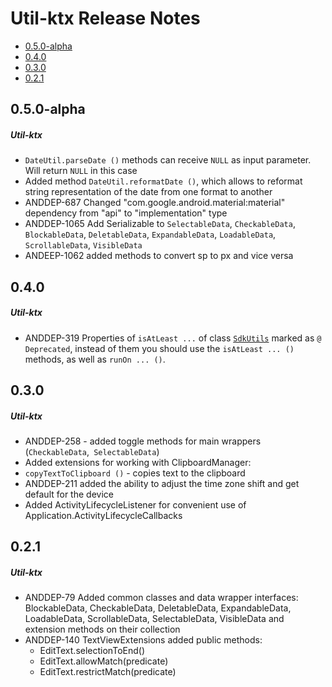 # Util-ktx Release Notes

- [0.5.0-alpha](#050-alpha)
- [0.4.0](#040)
- [0.3.0](#030)
- [0.2.1](#021)

## 0.5.0-alpha
##### Util-ktx
* `DateUtil.parseDate ()` methods can receive `NULL` as input parameter. Will return `NULL` in this case
* Added method `DateUtil.reformatDate ()`, which allows to reformat string representation of the date from one format to another
* ANDDEP-687 Changed "com.google.android.material:material" dependency from "api" to "implementation" type 
* ANDDEP-1065 Add Serializable to `SelectableData`, `CheckableData`, `BlockableData`, `DeletableData`, `ExpandableData`, `LoadableData`, `ScrollableData`, `VisibleData`
* ANDEEP-1062 added methods to convert sp to px and vice versa
## 0.4.0
##### Util-ktx
* ANDDEP-319 Properties of `isAtLeast ...` of class [`SdkUtils`](lib-util-ktx/src/main/java/ru/surfstudio/android/utilktx/util/SdkUtils.kt)
marked as `@ Deprecated`, instead of them you should use the `isAtLeast ... ()` methods, as well as `runOn ... ()`.
## 0.3.0
##### Util-ktx
* ANDDEP-258 - added toggle methods for main wrappers (`CheckableData`,` SelectableData`)
* Added extensions for working with ClipboardManager:
* `copyTextToClipboard ()` - copies text to the clipboard
* ANDDEP-211 added the ability to adjust the time zone shift and get default for the device
* Added ActivityLifecycleListener for convenient use of Application.ActivityLifecycleCallbacks
## 0.2.1
##### Util-ktx
* ANDDEP-79 Added common classes and data wrapper interfaces: BlockableData, CheckableData, DeletableData, ExpandableData, LoadableData, ScrollableData, SelectableData, VisibleData and extension methods on their collection
* ANDDEP-140 TextViewExtensions added public methods:
  * EditText.selectionToEnd()
  * EditText.allowMatch(predicate)
  * EditText.restrictMatch(predicate)
